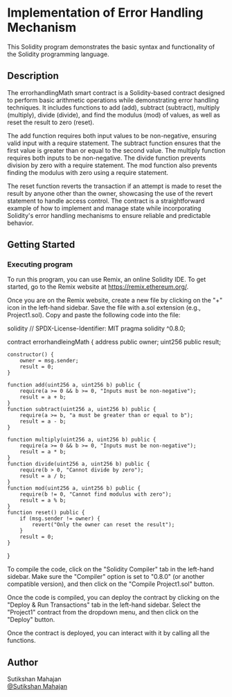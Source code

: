 # Implementation of Error Handling Mechanism

This Solidity program demonstrates the basic syntax and functionality of the Solidity programming language.
## Description

The errorhandlingMath smart contract is a Solidity-based contract designed to perform basic arithmetic operations while demonstrating error handling techniques. It includes functions to add (add), subtract (subtract), multiply (multiply), divide (divide), and find the modulus (mod) of values, as well as reset the result to zero (reset).

The add function requires both input values to be non-negative, ensuring valid input with a require statement. The subtract function ensures that the first value is greater than or equal to the second value. The multiply function requires both inputs to be non-negative. The divide function prevents division by zero with a require statement. The mod function also prevents finding the modulus with zero using a require statement.

The reset function reverts the transaction if an attempt is made to reset the result by anyone other than the owner, showcasing the use of the revert statement to handle access control. The contract is a straightforward example of how to implement and manage state while incorporating Solidity's error handling mechanisms to ensure reliable and predictable behavior.
## Getting Started

### Executing program

To run this program, you can use Remix, an online Solidity IDE. To get started, go to the Remix website at https://remix.ethereum.org/.

Once you are on the Remix website, create a new file by clicking on the "+" icon in the left-hand sidebar. Save the file with a.sol extension (e.g., Project1.sol). Copy and paste the following code into the file:

solidity
// SPDX-License-Identifier: MIT
pragma solidity ^0.8.0;

contract errorhandleingMath {
    address public owner;
    uint256 public result;

    constructor() {
        owner = msg.sender;
        result = 0;
    }

    function add(uint256 a, uint256 b) public {
        require(a >= 0 && b >= 0, "Inputs must be non-negative");
        result = a + b;
    }
    function subtract(uint256 a, uint256 b) public {
        require(a >= b, "a must be greater than or equal to b");
        result = a - b;
    }

    function multiply(uint256 a, uint256 b) public {
        require(a >= 0 && b >= 0, "Inputs must be non-negative");
        result = a * b;
    }
    function divide(uint256 a, uint256 b) public {
        require(b > 0, "Cannot divide by zero");
        result = a / b;
    }
    function mod(uint256 a, uint256 b) public {
        require(b != 0, "Cannot find modulus with zero");
        result = a % b;
    }
    function reset() public {
        if (msg.sender != owner) {
            revert("Only the owner can reset the result");
        }
        result = 0;
    }
}


To compile the code, click on the "Solidity Compiler" tab in the left-hand sidebar. Make sure the "Compiler" option is set to "0.8.0" (or another compatible version), and then click on the "Compile Project1.sol" button.

Once the code is compiled, you can deploy the contract by clicking on the "Deploy & Run Transactions" tab in the left-hand sidebar. Select the "Project1" contract from the dropdown menu, and then click on the "Deploy" button.

Once the contract is deployed, you can interact with it by calling all the functions. 

## Author


Sutikshan Mahajan  
[@Sutikshan Mahajan](https://sutikshanmahajan6932@gmail.com)
